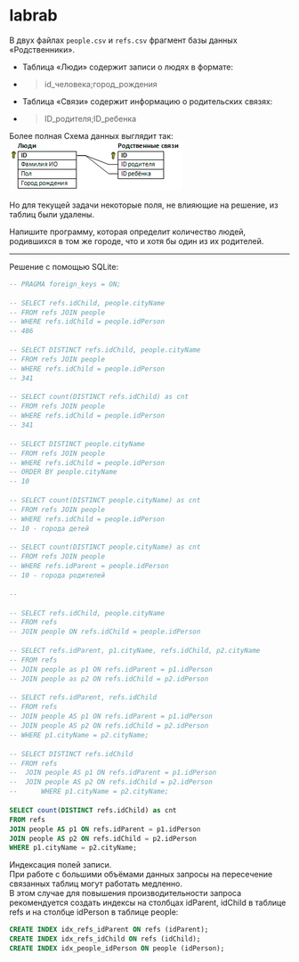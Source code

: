 # labrab  

В двух файлах `people.csv` и `refs.csv` фрагмент базы данных «Родственники».  

- Таблица «Люди» содержит записи о людях в формате:  
- > id_человека;город_рождения  

- Таблица «Связи» содержит информацию о родительских связях:  
- > ID_родителя;ID_ребенка  

Более полная Схема данных выглядит так:  
![Схема данных](./relatives.png)  

Но для текущей задачи некоторые поля, не влияющие на решение, из таблиц были удалены.  

Напишите программу, которая определит количество людей, родившихся в том же городе, что и хотя бы один из их родителей.  

---  

Решение с помощью SQLite:  

```sql
-- PRAGMA foreign_keys = ON;

-- SELECT refs.idChild, people.cityName 
-- FROM refs JOIN people
-- WHERE refs.idChild = people.idPerson
-- 486

-- SELECT DISTINCT refs.idChild, people.cityName 
-- FROM refs JOIN people
-- WHERE refs.idChild = people.idPerson
-- 341

-- SELECT count(DISTINCT refs.idChild) as cnt
-- FROM refs JOIN people
-- WHERE refs.idChild = people.idPerson
-- 341

-- SELECT DISTINCT people.cityName
-- FROM refs JOIN people
-- WHERE refs.idChild = people.idPerson
-- ORDER BY people.cityName
-- 10

-- SELECT count(DISTINCT people.cityName) as cnt
-- FROM refs JOIN people
-- WHERE refs.idChild = people.idPerson
-- 10 - города детей

-- SELECT count(DISTINCT people.cityName) as cnt
-- FROM refs JOIN people
-- WHERE refs.idParent = people.idPerson
-- 10 - города родителей

-- 

-- SELECT refs.idChild, people.cityName 
-- FROM refs
-- JOIN people ON refs.idChild = people.idPerson

-- SELECT refs.idParent, p1.cityName, refs.idChild, p2.cityName
-- FROM refs
-- JOIN people as p1 ON refs.idParent = p1.idPerson
-- JOIN people as p2 ON refs.idChild = p2.idPerson

-- SELECT refs.idParent, refs.idChild
-- FROM refs
-- JOIN people AS p1 ON refs.idParent = p1.idPerson
-- JOIN people AS p2 ON refs.idChild = p2.idPerson
-- WHERE p1.cityName = p2.cityName;

-- SELECT DISTINCT refs.idChild
-- FROM refs
-- 	JOIN people AS p1 ON refs.idParent = p1.idPerson
-- 	JOIN people AS p2 ON refs.idChild = p2.idPerson
-- 		WHERE p1.cityName = p2.cityName;

SELECT count(DISTINCT refs.idChild) as cnt 
FROM refs
JOIN people AS p1 ON refs.idParent = p1.idPerson
JOIN people AS p2 ON refs.idChild = p2.idPerson
WHERE p1.cityName = p2.cityName;
```	

Индексация полей записи.  
При работе с большими объёмами данных запросы на пересечение связанных таблиц могут работать медленно.  
В этом случае для повышения производительности запроса рекомендуется создать индексы на столбцах idParent, idChild в таблице refs и на столбце idPerson в таблице people:  

```sql
CREATE INDEX idx_refs_idParent ON refs (idParent);
CREATE INDEX idx_refs_idChild ON refs (idChild);
CREATE INDEX idx_people_idPerson ON people (idPerson);
```
